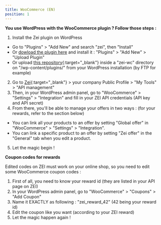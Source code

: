 ```yaml
---
title: WooCommerce (EN)
position: 1
---
```


**You use WordPress with the WooCommerce plugin ? Follow those steps :**

1. Install the Zei plugin on WordPress
  * Go to "Plugins" > "Add New" and search "zei", then "Install"
  * Or [dowload the plugin here](https://wordpress.org/plugins-wp/zero-ecoimpact-woocommerce/)
  and install it : "Plugins" > "Add New" > "Upload Plugin"
  * Or upload [this repository](https://github.com/zei-world/api-woocommerce){:target="_blank"} inside a "zei-wc" directory on "/wp-content/plugins/" from your WordPress installation (by FTP for example)
2. Go to [Zei](https://zei-world.com){:target="_blank"} > your company Public Profile > "My Tools" > "API management"
3. Then, in your WordPress admin panel, go to "WooCommerce" > "Settings" > "Integration" and fill in your ZEI API credentials (API key and API secret)
4. From there, you'll be able to manage your offers in two ways : (for your rewards, refer to the section below)
  * You can link all your products to an offer by setting "Global offer" in "WooCommerce" > "Settings" > "Integration".
  * You can link a specific product to an offer by setting "Zei offer" in the "General" tab when you edit a product.
5. Let the magic begin !

**Coupon codes for rewards**

Edited codes on ZEI must work on your online shop, so you need to edit some WooCommerce coupon codes : 

1. First of all, you need to know your reward id (they are listed in your API page on ZEI)
2. In your WordPress admin panel, go to "WooCommerce" > "Coupons" > "Add Coupon"
3. Name it EXACTLY as following : "zei_reward_42" (42 being your reward id)
4. Edit the coupon like you want (according to your ZEI reward)
5. Let the magic happen again !
